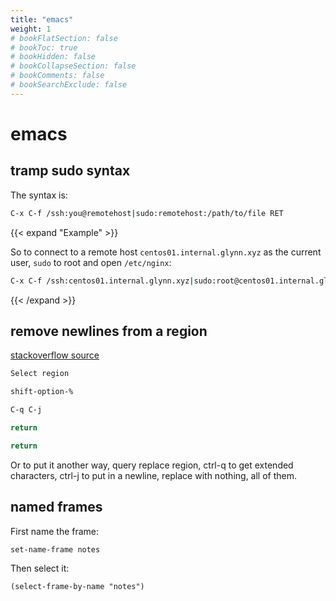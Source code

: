 ```yaml
---
title: "emacs"
weight: 1
# bookFlatSection: false
# bookToc: true
# bookHidden: false
# bookCollapseSection: false
# bookComments: false
# bookSearchExclude: false
---
```


# emacs


## tramp sudo syntax

The syntax is:
```bash
C-x C-f /ssh:you@remotehost|sudo:remotehost:/path/to/file RET
```

{{< expand "Example" >}}

So to connect to a remote host `centos01.internal.glynn.xyz` as the current user, `sudo` to root and open `/etc/nginx`:

```bash
C-x C-f /ssh:centos01.internal.glynn.xyz|sudo:root@centos01.internal.glynn.xyz:/etc/nginx
```

{{< /expand >}}

## remove newlines from a region 

[stackoverflow source](https://stackoverflow.com/questions/5194294/how-to-remove-all-newlines-from-selected-region-in-emacs)


```bash
Select region

shift-option-%

C-q C-j

return

return

```

Or to put it another way, query replace region, ctrl-q to get extended characters, ctrl-j to put in a newline, replace with nothing, all of them.


## named frames 

First name the frame:

```emacs
set-name-frame notes
```

Then select it:

```emacs
(select-frame-by-name "notes")
```

